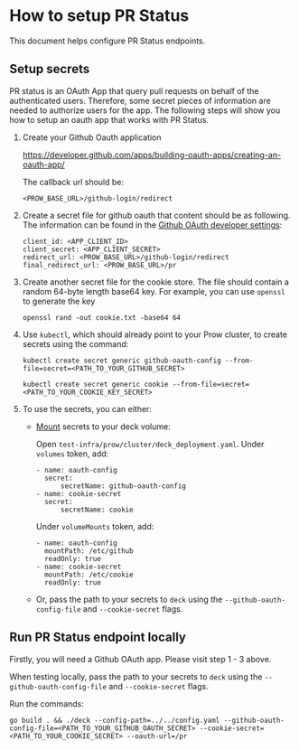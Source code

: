# How to setup PR Status 
This document helps configure PR Status endpoints. 

## Setup secrets
PR status is an OAuth App that query pull requests on behalf of the authenticated users.
Therefore, some secret pieces of information are needed to authorize users for the app. The following
steps will show you how to setup an oauth app that works with PR Status.
1. Create your Github Oauth application 

    https://developer.github.com/apps/building-oauth-apps/creating-an-oauth-app/
    
    The callback url should be:
    
    `<PROW_BASE_URL>/github-login/redirect`
2. Create a secret file for github oauth that content should be as following. The information can be found in the [Github OAuth developer settings](https://github.com/settings/developers):
    
    ```
    client_id: <APP_CLIENT_ID>
    client_secret: <APP_CLIENT_SECRET>
    redirect_url: <PROW_BASE_URL>/github-login/redirect
    final_redirect_url: <PROW_BASE_URL>/pr
    ```
3. Create another secret file for the cookie store. The file should contain a random 64-byte length base64 key. For example, you can use `openssl` to generate the key
    
    ```
    openssl rand -out cookie.txt -base64 64
    ```
4. Use `kubectl`, which should already point to your Prow cluster, to create secrets using the command:
    
    `kubectl create secret generic github-oauth-config --from-file=secret=<PATH_TO_YOUR_GITHUB_SECRET>`

    `kubectl create secret generic cookie --from-file=secret=<PATH_TO_YOUR_COOKIE_KEY_SECRET>`
5. To use the secrets, you can either:

    * [Mount](https://kubernetes.io/docs/concepts/configuration/secret/#using-secrets) secrets to your deck volume:

        Open `test-infra/prow/cluster/deck_deployment.yaml`.
        Under `volumes` token, add:
        ```
        - name: oauth-config
          secret:
              secretName: github-oauth-config
        - name: cookie-secret
          secret:
              secretName: cookie
        ```
        Under `volumeMounts` token, add:
        ```
        - name: oauth-config
          mountPath: /etc/github
          readOnly: true
        - name: cookie-secret
          mountPath: /etc/cookie
          readOnly: true
        ```
    * Or, pass the path to your secrets to `deck` using the `--github-oauth-config-file`  and `--cookie-secret` flags.

## Run PR Status endpoint locally
Firstly, you will need a Github OAuth app. Please visit step 1 - 3 above. 

When testing locally, pass the path to your secrets to `deck` using the `--github-oauth-config-file`  and `--cookie-secret` flags.

Run the commands:

`go build . && ./deck --config-path=../../config.yaml --github-oauth-config-file=<PATH_TO_YOUR_GITHUB_OAUTH_SECRET> --cookie-secret=<PATH_TO_YOUR_COOKIE_SECRET> --oauth-url=/pr`
